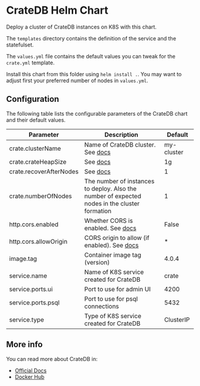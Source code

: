 # CrateDB Helm Chart

Deploy a cluster of CrateDB instances on K8S with this chart.

The `templates` directory contains the definition of the service and the statefulset.

The `values.yml` file contains the default values you can tweak for the `crate.yml` template.

Install this chart from this folder using `helm install .`.
You may want to adjust first your preferred number of nodes in `values.yml`.

## Configuration

The following table lists the configurable parameters of the CrateDB chart and their default values.

| Parameter | Description | Default |
| --------- | ----------- | ------- |
| crate.clusterName | Name of CrateDB cluster. See [docs](https://crate.io/docs/crate/guide/en/4.0.4/scaling/multi-node-setup.html#id3) | my-cluster |
| crate.crateHeapSize | See [docs](https://crate.io/docs/crate/reference/en/4.0.4/config/environment.html) | 1g |
| crate.recoverAfterNodes | See [docs](https://crate.io/docs/crate/guide/en/4.0.4/scaling/multi-node-setup.html#gateway-configuration) | 1 |
| crate.numberOfNodes | The number of instances to deploy. Also the number of expected nodes in the cluster formation | 1 |
| http.cors.enabled | Whether CORS is enabled. See [docs](https://crate.io/docs/crate/reference/en/4.0.4/config/node.html#cross-origin-resource-sharing-cors) | False |
| http.cors.allowOrigin | CORS origin to allow (if enabled). See [docs](https://crate.io/docs/crate/reference/en/4.0.4/config/node.html#cross-origin-resource-sharing-cors) | * |
| image.tag | Container image tag (version) | 4.0.4 |
| service.name | Name of K8S service created for CrateDB | crate |
| service.ports.ui | Port to use for admin UI | 4200 |
| service.ports.psql | Port to use for psql connections | 5432 |
| service.type | Type of K8S service created for CrateDB | ClusterIP |

## More info

You can read more about CrateDB in:

- [Official Docs](https://crate.io/docs/)
- [Docker Hub](https://hub.docker.com/_/crate/)
